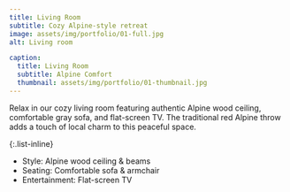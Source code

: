 ```yaml
---
title: Living Room
subtitle: Cozy Alpine-style retreat
image: assets/img/portfolio/01-full.jpg
alt: Living room

caption:
  title: Living Room
  subtitle: Alpine Comfort
  thumbnail: assets/img/portfolio/01-thumbnail.jpg
---
```

Relax in our cozy living room featuring authentic Alpine wood ceiling, comfortable gray sofa, and flat-screen TV. The traditional red Alpine throw adds a touch of local charm to this peaceful space.

{:.list-inline}
- Style: Alpine wood ceiling & beams
- Seating: Comfortable sofa & armchair
- Entertainment: Flat-screen TV

